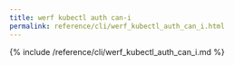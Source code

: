 ```yaml
---
title: werf kubectl auth can-i
permalink: reference/cli/werf_kubectl_auth_can_i.html
---
```


{% include /reference/cli/werf_kubectl_auth_can_i.md %}
